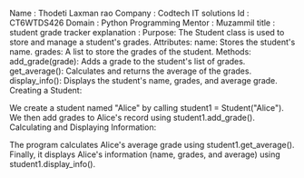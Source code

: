 Name : Thodeti Laxman rao
Company : Codtech IT solutions
Id : CT6WTDS426
Domain : Python Programming
Mentor : Muzammil
title : student grade tracker
explanation :
Purpose: The Student class is used to store and manage a student's grades.
Attributes:
name: Stores the student's name.
grades: A list to store the grades of the student.
Methods:
add_grade(grade): Adds a grade to the student's list of grades.
get_average(): Calculates and returns the average of the grades.
display_info(): Displays the student's name, grades, and average grade.
Creating a Student:

We create a student named "Alice" by calling student1 = Student("Alice").
We then add grades to Alice's record using student1.add_grade().
Calculating and Displaying Information:

The program calculates Alice's average grade using student1.get_average().
Finally, it displays Alice's information (name, grades, and average) using student1.display_info().
